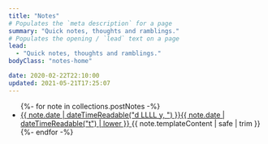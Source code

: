 ```yaml
---
title: "Notes"
# Populates the `meta description` for a page
summary: "Quick notes, thoughts and ramblings."
# Populates the opening / `lead` text on a page
lead:
  - "Quick notes, thoughts and ramblings."
bodyClass: "notes-home"

date: 2020-02-22T22:10:00
updated: 2021-05-21T17:25:07
---
```


<ul class="[ notes__list ] [ flow ]">
{%- for note in collections.postNotes -%}
  <li class="[ notes__list-item ]">
    <article class="[ note__summary ] [ flow ]">
      <a href="{{ note.url }}">
        <time datetime="{{ note.date | dateTime }}">{{ note.date | dateTimeReadable("d LLLL y, ") }}{{ note.date | dateTimeReadable("t") | lower }}</time>
      </a>
      {{ note.templateContent | safe | trim }}
    </article>
  </li>
{%- endfor -%}
</ul>
